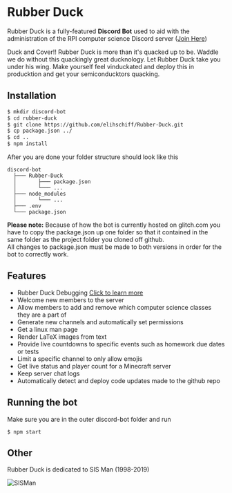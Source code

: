 Rubber Duck
======
Rubber Duck is a fully-featured **Discord Bot** used to aid with the administration of the RPI computer science Discord server
([Join Here](https://discord.gg/fH8nNMQ))

Duck and Cover!! Rubber Duck is more than it's quacked up to be. Waddle we do without this quackingly great ducknology. Let Rubber Duck take you under his wing. Make yourself feel vinduckated and deploy this in producktion and get your semiconducktors quacking.

## Installation
```bash
$ mkdir discord-bot
$ cd rubber-duck
$ git clone https://github.com/elihschiff/Rubber-Duck.git
$ cp package.json ../
$ cd ..
$ npm install
```
After you are done your folder structure should look like this
```
discord-bot
  ├─── Rubber-Duck
  │       ├─── package.json
  │       └─── ...
  ├─── node_modules
  │       └─── ...
  ├─── .env
  └─── package.json
```


**Please note:** Because of how the bot is currently hosted on glitch.com you have to copy the package.json up one folder so that it contained in the same folder as the project folder you cloned off github.<br />
All changes to package.json must be made to both versions in order for the bot to correctly work.

## Features

- Rubber Duck Debugging [Click to learn more](https://en.wikipedia.org/wiki/Rubber_duck_debugging)
- Welcome new members to the server
- Allow members to add and remove which computer science classes they are a part of
- Generate new channels and automatically set permissions
- Get a linux man page
- Render LaTeX images from text
- Provide live countdowns to specific events such as homework due dates or tests
- Limit a specific channel to only allow emojis
- Get live status and player count for a Minecraft server
- Keep server chat logs
- Automatically detect and deploy code updates made to the github repo

## Running the bot
Make sure you are in the outer discord-bot folder and run<br />
```
$ npm start
```
## Other
Rubber Duck is dedicated to SIS Man (1998-2019)

![](https://imgur.com/oc2397H.gif "SISMan")
